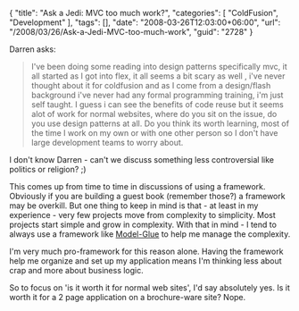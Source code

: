 {
	"title": "Ask a Jedi: MVC too much work?",
	"categories": [
		"ColdFusion",
		"Development"
	],
	"tags": [],
	"date": "2008-03-26T12:03:00+06:00",
	"url": "/2008/03/26/Ask-a-Jedi-MVC-too-much-work",
	"guid": "2728"
}

Darren asks:

<blockquote>
<p>
I've been doing some reading into design patterns specifically mvc, it all started as I got into flex, it all seems a bit scary as well , i've never thought about it for coldfusion and as I come from a design/flash background i've never had any formal programming training, i'm just self taught. I guess i can see the benefits of code reuse but it seems alot of work for normal websites, where do you sit on the issue, do you use design patterns at all. Do you think its worth learning, most of the time I work on my own or with one other person so I don't have large development teams to worry about. 
</p>
</blockquote>

I don't know Darren - can't we discuss something less controversial like politics or religion? ;) 

This comes up from time to time in discussions of using a framework. Obviously if you are building a guest book (remember those?) a framework may be overkill. But one thing to keep in mind is that - at least in my experience - very few projects move from complexity to simplicity. Most projects start simple and grow in complexity. With that in mind - I tend to always use a framework like <a href="http://www.model-glue.com">Model-Glue</a> to help me manage the complexity.

I'm very much pro-framework for this reason alone. Having the framework help me organize and set up my application means I'm thinking less about crap and more about business logic. 

So to focus on 'is it worth it for normal web sites', I'd say absolutely yes. Is it worth it for a 2 page application on a brochure-ware site? Nope.